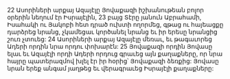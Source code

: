 22 Ասորիների արքայ Ազայէլը Յովաքազի իշխանութեան բոլոր օրերին նեղում էր Իսրայէլին, 23 բայց Տէրը յանուն Աբրահամի, Իսահակի ու Յակոբի հետ դրած ուխտի ողորմեց, գթաց ու հայեացքը դարձրեց նրանց, չկամեցաւ կործանել նրանց եւ իր երեսը նրանցից շուռ չտուեց:
24 Ասորիների արքայ Ազայէլը մեռաւ, եւ թագաւորեց Ադերի որդին նրա որդու փոխարէն: 25 Յովաքազի որդին Յովասը ելաւ եւ Ազայէլի որդի Ադերի որդուց գրաւեց այն քաղաքները, որ նրա հայրը պատերազմով խլել էր իր հօրից՝ Յովաքազի ձեռքից: Յովասը նրան երեք անգամ յաղթեց եւ վերագրաւեց Իսրայէլի քաղաքները:
